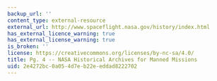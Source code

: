 ```yaml
---
backup_url: ''
content_type: external-resource
external_url: http://www.spaceflight.nasa.gov/history/index.html
has_external_licence_warning: true
has_external_license_warning: true
is_broken: ''
license: https://creativecommons.org/licenses/by-nc-sa/4.0/
title: Pg. 4 -- NASA Historical Archives for Manned Missions
uid: 2e4272bc-0a05-4d7e-b22e-eddad8222702
---
```

